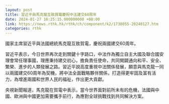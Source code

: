 ```yaml
---
layout: post
title: 習近平與馬克龍互致賀電慶祝中法建交60周年
date: 2024-01-27 16:25:15.000000000 +08:00
link: https://news.rthk.hk/rthk/ch/component/k2/1738055-20240127.htm
categories: rthk
---
```


國家主席習近平與法國總統馬克龍互致賀電，慶祝兩國建交60周年。

習近平表示，今日世界再次走到關鍵十字路口，中法作為獨立自主大國及聯合國安理會常任理事國，理應秉持建交初心，擔負責任使命，共同開闢通向和平、安全、繁榮、進步的人類發展之路。習近平說高度重視中法關係發展，願意與馬克龍一同以兩國建交60周年為契機，將中法全面戰略夥伴關係，打造得更牢固及富有活力，為增進兩國和世界人民的福祉，作出更大貢獻。

央視新聞報道，馬克龍在賀電中表示，當今世界面對前所未有的危機，法國與中國、歐洲與中國更加需要攜手前行，為應對全球挑戰找到共同解決方案。
